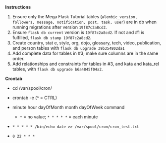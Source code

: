 **Instructions**
1. Ensure only the Mega Flask Tutorial tables (`alembic_version, followers, message, notification, post, task, user`) are in db when running migrations after version `19f87c2a8cd2`. 
2. Ensure `flask db current` version is `19f87c2a8cd2`. If not and #1 is fulfilled, `flask db stamp 19f87c2a8cd2`.
3. Create country, stat e, style, org, dojo, glossary, tech, video, publication, and person tables with `flask db upgrade 39b354802da1` 
4. Add complete data for tables in #3; make sure columns are in the same order.
5. Add relationships and constraints for tables in #3, and kata and kata_rel tables, with `flask db upgrade b6a4845f04a2`.

**Crontab**
- cd /var/spool/cron/
- crontab -e (^ = CTRL)
- minute hour dayOfMonth month dayOfWeek command
  - `*` = no value; `* * * * *` = each minute
  
- `* * * * * /bin/echo date >> /var/spool/cron/cron_test.txt`
- `0 22 * * * `